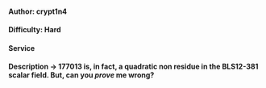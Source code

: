 #### Author: crypt1n4    
#### Difficulty: Hard
#### Service
#### Description -> 177013 is, in fact, a quadratic non residue in the BLS12-381 scalar field. But, can you *prove* me wrong?
